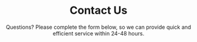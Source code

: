---
templateKey: 'contact-page'
title: Contact Us
subtitle: Questions? Please complete the form below, so we can provide quick and efficient service within 24-48 hours.
meta_title: Contact Us | Gatsby Starter Business
locale: en-CA
meta_description: >-
  Cum sociis natoque penatibus et magnis dis parturient montes, nascetur
  ridiculus mus. Aenean eu leo quam. Pellentesque ornare sem lacinia quam
  venenatis vestibulum. Sed posuere consectetur est at lobortis. Cras mattis
  consectetur purus sit amet fermentum.
contacts:
  - email: sales@portauto.com
    description: >-
      To contact us directly, we can be reached Monday-Friday, 8.00am-5.30pm EST via phone or email.
      Phone#: 222-222-222 
---